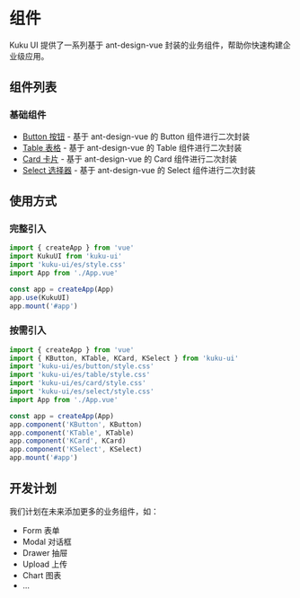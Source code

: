 # 组件

Kuku UI 提供了一系列基于 ant-design-vue 封装的业务组件，帮助你快速构建企业级应用。

## 组件列表

### 基础组件

- [Button 按钮](/components/button) - 基于 ant-design-vue 的 Button 组件进行二次封装
- [Table 表格](/components/table) - 基于 ant-design-vue 的 Table 组件进行二次封装
- [Card 卡片](/components/card) - 基于 ant-design-vue 的 Card 组件进行二次封装
- [Select 选择器](/components/select) - 基于 ant-design-vue 的 Select 组件进行二次封装

## 使用方式

### 完整引入

```ts
import { createApp } from 'vue'
import KukuUI from 'kuku-ui'
import 'kuku-ui/es/style.css'
import App from './App.vue'

const app = createApp(App)
app.use(KukuUI)
app.mount('#app')
```

### 按需引入

```ts
import { createApp } from 'vue'
import { KButton, KTable, KCard, KSelect } from 'kuku-ui'
import 'kuku-ui/es/button/style.css'
import 'kuku-ui/es/table/style.css'
import 'kuku-ui/es/card/style.css'
import 'kuku-ui/es/select/style.css'
import App from './App.vue'

const app = createApp(App)
app.component('KButton', KButton)
app.component('KTable', KTable)
app.component('KCard', KCard)
app.component('KSelect', KSelect)
app.mount('#app')
```

## 开发计划

我们计划在未来添加更多的业务组件，如：

- Form 表单
- Modal 对话框
- Drawer 抽屉
- Upload 上传
- Chart 图表
- ...